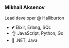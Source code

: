 ### Mikhail Aksenov

Lead developer @ Halliburton

* 💕 Elixir, Erlang, SQL
* 👌 JavaScript, Python, Go
* 🤢 .NET, Java

